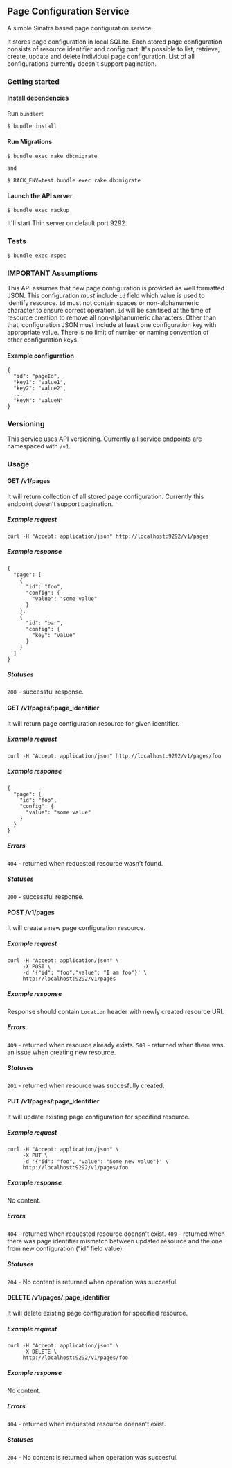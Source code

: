 ## Page Configuration Service

A simple Sinatra based page configuration service. 

It stores page configuration in local SQLite. Each stored page configuration consists of resource identifier and config part. It's possible to list, retrieve, create, update and delete individual page configuration. List of all configurations currently doesn't support pagination.

### Getting started

#### Install dependencies

Run `bundler`:

    $ bundle install

#### Run Migrations

    $ bundle exec rake db:migrate

    and 

    $ RACK_ENV=test bundle exec rake db:migrate

#### Launch the API server

    $ bundle exec rackup

It'll start Thin server on default port 9292.

### Tests

    $ bundle exec rspec

### IMPORTANT Assumptions

This API assumes that new page configuration is provided as well formatted JSON. This configuration *must* include `id` field which value is used to identify resource. `id` must not contain spaces or non-alphanumeric character to ensure correct operation. `id` will be sanitised at the time of resource creation to remove all non-alphanumeric characters. Other than that, configuration JSON must include at least one configuration key with appropriate value. There is no limit of number or naming convention of other configuration keys.

#### Example configuration

    {
      "id": "pageId",
      "key1": "value1",
      "key2": "value2",
      ...
      "keyN": "valueN"
    }

### Versioning

This service uses API versioning. Currently all service endpoints are namespaced with `/v1`.

### Usage

#### GET /v1/pages 

It will return collection of all stored page configuration. Currently this endpoint doesn't support pagination. 

##### Example request

    curl -H "Accept: application/json" http://localhost:9292/v1/pages

##### Example response

    {
      "page": [
        {
          "id": "foo",
          "config": {
            "value": "some value"
          }
        },
        {
          "id": "bar",
          "config": {
            "key": "value"
          }
        }
      ]
    }

##### Statuses

  `200` - successful response.

#### GET /v1/pages/:page_identifier

It will return page configuration resource for given identifier.

##### Example request

    curl -H "Accept: application/json" http://localhost:9292/v1/pages/foo

##### Example response

    {
      "page": {
        "id": "foo",
        "config": {
          "value": "some value"
        }
      }
    }

##### Errors
  `404` - returned when requested resource wasn't found.

##### Statuses
  `200` - successful response.

#### POST /v1/pages

It will create a new page configuration resource. 

##### Example request

    curl -H "Accept: application/json" \
         -X POST \
         -d '{"id": "foo","value": "I am foo"}' \ 
         http://localhost:9292/v1/pages

##### Example response

  Response should contain `Location` header with newly created resource URI.

##### Errors
  `409` - returned when resource already exists.
  `500` - returned when there was an issue when creating new resource.

##### Statuses
  `201` - returned when resource was succesfully created.


#### PUT /v1/pages/:page_identifier

It will update existing page configuration for specified resource.

##### Example request

    curl -H "Accept: application/json" \
         -X PUT \
         -d '{"id": "foo", "value": "Some new value"}' \ 
         http://localhost:9292/v1/pages/foo

##### Example response

  No content.

##### Errors
  `404` - returned when requested resource doensn't exist.
  `409` - returned when there was page identifier mismatch between updated resource and the one from new configuration ("id" field value).

##### Statuses
  `204` - No content is returned when operation was succesful.


#### DELETE /v1/pages/:page_identifier

It will delete existing page configuration for specified resource.

##### Example request

    curl -H "Accept: application/json" \
         -X DELETE \
         http://localhost:9292/v1/pages/foo

##### Example response

  No content.

##### Errors
  `404` - returned when requested resource doensn't exist.

##### Statuses
  `204` - No content is returned when operation was succesful.

